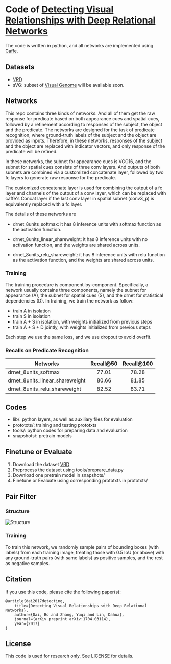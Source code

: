 # Code of [Detecting Visual Relationships with Deep Relational Networks](https://arxiv.org/abs/1704.03114)

The code is written in python, and all networks are implemented using [Caffe](https://github.com/BVLC/caffe).

## Datasets 

* [VRD](http://cs.stanford.edu/people/ranjaykrishna/vrd/dataset.zip)
* sVG: subset of [Visual Genome](https://visualgenome.org/)
will be available soon.

## Networks

This repo contains three kinds of networks. And all of them get the raw response for predicate based on both appearance cues and spatial cues,
followed by a refinement according to responses of the subject, the object and the predicate.
The networks are designed for the task of predicate recognition, 
where ground-truth labels of the subject and the object are provided as inputs.
Therefore, in these networks, responses of the subject and the object are replaced with indicator vectors,
and only response of the predicate will be refined.

In these networks, the subnet for appearance cues is VGG16, and the subnet for spatial cues consists of three conv layers.
And outputs of both subnets are combined via a customized concatenate layer,
followed by two fc layers to generate raw response for the predicate.

The customized concatenate layer is used for combining the output of a fc layer and channels of the output of a conv layer,
which can be replaced with caffe's Concat layer
if the last conv layer in spatial subnet (conv3_p) is equivalently replaced with a fc layer.

The details of these networks are

* drnet_8units_softmax: it has 8 inference units with softmax function as the activation function.

* drnet_8units_linear_shareweight: it has 8 inference units with no activation function, and the weights are shared across units.

* drnet_8units_relu_shareweight: it has 8 inference units with relu function as the activation function, and the weights are shared across units.

### Training

The training procedure is component-by-component. 
Specifically, a network usually contains three components, 
namely the subnet for appearance (A), the subnet for spatial cues (S), and the drnet for statistical dependencies (D).
In training, we train the network as follow:
* train A in isolation
* train S in isolation
* train A + S in isolation, with weights initialized from previous steps
* train A + S + D jointly, with weights initialized from previous steps

Each step we use the same loss, and we use dropout to avoid overfit.

### Recalls on Predicate Recognition

| Networks | Recall@50 | Recall@100 |
| --- | :---: | :---: |
| drnet_8units_softmax | 77.01 | 78.28 |
| drnet_8units_linear_shareweight | 80.66 | 81.85 |
| drnet_8units_relu_shareweight | 82.52 | 83.71 |

## Codes

* lib/: python layers, as well as auxiliary files for evaluation
* prototxts/: training and testing prototxts
* tools/: python codes for preparing data and evaluation
* snapshots/: pretrain models

## Finetune or Evaluate

1. Download the dataset [VRD](https://github.com/Prof-Lu-Cewu/Visual-Relationship-Detection)
2. Preprocess the dataset using tools/preprare_data.py
3. Download one pretrain model in snapshots/
4. Finetune or Evaluate using corresponding prototxts in prototxts/

## Pair Filter

### Structure

![Structure](https://raw.github.com/doubledaibo/drnet/master/imgs/pair_filter.jpg)

### Training

To train this network, we randomly sample pairs of bounding boxes (with labels) from 
each training image, treating those with 0.5 IoU (or above) with any ground-truth pairs (with same labels)
as positive samples, and the rest as negative samples.

## Citation

If you use this code, please cite the following paper(s):

	@article{dai2017detecting,
		title={Detecting Visual Relationships with Deep Relational Networks},
		author={Dai, Bo and Zhang, Yuqi and Lin, Dahua},
  		journal={arXiv preprint arXiv:1704.03114},
  		year={2017}
	}

## License

This code is used for research only. See LICENSE for details.
